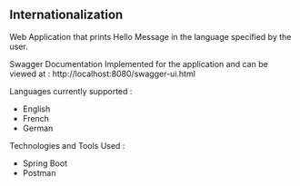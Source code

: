 ## Internationalization

Web Application that prints Hello Message in the language specified by the user.

Swagger Documentation Implemented for the application and can be viewed at : http://localhost:8080/swagger-ui.html

Languages currently supported : 
- English
- French
- German

Technologies and Tools Used : 
- Spring Boot
- Postman
